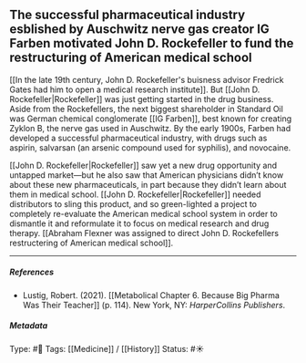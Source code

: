## The successful pharmaceutical industry esblished by Auschwitz nerve gas creator IG Farben motivated John D. Rockefeller to fund the restructuring of American medical school # 

[[In the late 19th century, John D. Rockefeller's buisness advisor Fredrick Gates had him to open a medical research institute]]. But [[John D. Rockefeller|Rockefeller]] was just getting started in the drug business. Aside from the Rockefellers, the next biggest shareholder in Standard Oil was German chemical conglomerate [[IG Farben]], best known for creating Zyklon B, the nerve gas used in Auschwitz. By the early 1900s, Farben had developed a successful pharmaceutical industry, with drugs such as aspirin, salvarsan (an arsenic compound used for syphilis), and novocaine.

[[John D. Rockefeller|Rockefeller]] saw yet a new drug opportunity and untapped market—but he also saw that American physicians didn’t know about these new pharmaceuticals, in part because they didn’t learn about them in medical school. [[John D. Rockefeller|Rockefeller]] needed distributors to sling this product, and so green-lighted a project to completely re-evaluate the American medical school system in order to dismantle it and reformulate it to focus on medical research and drug therapy. [[Abraham Flexner was assigned to direct John D. Rockefellers restructering of American medical school]].

___

##### References

- Lustig, Robert. (2021). [[Metabolical Chapter 6. Because Big Pharma Was Their Teacher]] (p. 114). New York, NY: _HarperCollins Publishers_.

##### Metadata

Type: #🔴 
Tags: [[Medicine]] / [[History]]
Status: #☀️ 